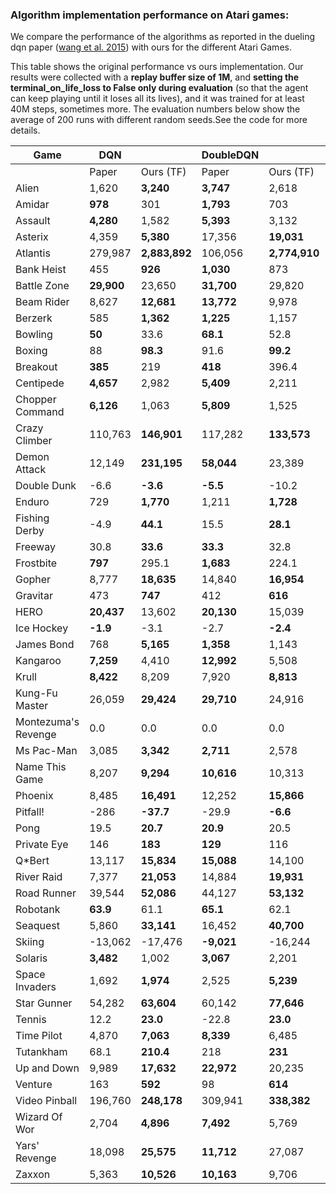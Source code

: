 ### Algorithm implementation performance on Atari games:
We compare the performance of the algorithms as reported in the dueling dqn paper ([wang et al. 2015](https://arxiv.org/pdf/1511.06581.pdf)) with ours for the different Atari Games.

This table shows the original performance vs ours implementation. Our results were collected with a **replay 
buffer size of 1M**, and **setting the terminal_on_life_loss to False only during evaluation** (so that the agent 
can keep playing until it loses all its lives), and it was trained for at least 40M steps, sometimes more.
The evaluation numbers below show the average of 200 runs with different random seeds.See the code for more
details.

| Game                | DQN         |               | DoubleDQN  |               | DuelingDQN  |               |
|---------------------|-------------|---------------|------------|---------------|-------------|---------------|
|                     | Paper       | Ours (TF)     | Paper      | Ours (TF)     | Paper       | Ours (TF)     |
| Alien               | 1,620       | **3,240**     | **3,747**  | 2,618         | **4,461**   | 2,281         |
| Amidar              | **978**     | 301           | **1,793**  | 703           | **2,354**   | 527           |
| Assault             | **4,280**   | 1,582         | **5,393**  | 3,132         | **4,621**   | 2,432         |
| Asterix             | 4,359       | **5,380**     | 17,356     | **19,031**    | **28,188**  | 5,297         |
| Atlantis            | 279,987     | **2,883,892** | 106,056    | **2,774,910** | 382,572     | **2,681,685** |
| Bank Heist          | 455         | **926**       | **1,030**  | 873           | **1,611**   | 976           |
| Battle Zone         | **29,900**  | 23,650        | **31,700** | 29,820        | **37,150**  | 34,385        |
| Beam Rider          | 8,627       | **12,681**    | **13,772** | 9,978         | **12,164**  | 8,607         |
| Berzerk             | 585         | **1,362**     | **1,225**  | 1,157         | **1,472**   | 1,182         |
| Bowling             | **50**      | 33.6          | **68.1**   | 52.8          | **65.5**    | 29.3          |
| Boxing              | 88          | **98.3**      | 91.6       | **99.2**      | **99.4**    | 99.1          |
| Breakout            | **385**     | 219           | **418**    | 396.4         | 345         | **402**       |
| Centipede           | **4,657**   | 2,982         | **5,409**  | 2,211         | **7,561**   | 2,516         |
| Chopper Command     | **6,126**   | 1,063         | **5,809**  | 1,525         | **11,215**  | 1,396         |
| Crazy Climber       | 110,763     | **146,901**   | 117,282    | **133,573**   | **143,570** | 142,660       |
| Demon Attack        | 12,149      | **231,195**   | **58,044** | 23,389        | 60,813      | |
| Double Dunk         | -6.6        | **-3.6**      | **-5.5**   | -10.2         | 0.1         | |
| Enduro              | 729         | **1,770**     | 1,211      | **1,728**     | 2,258       | |
| Fishing Derby       | -4.9        | **44.1**      | 15.5       | **28.1**      | 46.4        | |
| Freeway             | 30.8        | **33.6**      | **33.3**   | 32.8          | 0.0         | |
| Frostbite           | **797**     | 295.1         | **1,683**  | 224.1         | **4,672**   | 1,498         |
| Gopher              | 8,777       | **18,635**    | 14,840     | **16,954**    | 15,718      | |
| Gravitar            | 473         | **747**       | 412        | **616**       | 588         | **715**      |
| HERO                | **20,437**  | 13,602        | **20,130** | 15,039        | 20,818      | |
| Ice Hockey          | **-1.9**    | -3.1          | -2.7       | **-2.4**      | **0.5**     | -2.8          |
| James Bond          | 768         | **5,165**     | **1,358**  | 1,143         | **1,312**   | 1,131         |
| Kangaroo            | **7,259**   | 4,410         | **12,992** | 5,508         | **14,854**  | 4,601         |
| Krull               | **8,422**   | 8,209         | 7,920      | **8,813**     | **11,451**  | 8,407         |
| Kung-Fu Master      | 26,059      | **29,424**    | **29,710** | 24,916        | 34,294      | **34,698**    |
| Montezuma's Revenge | 0.0         | 0.0           | 0.0        | 0.0           | 0.0          | |
| Ms Pac-Man          | 3,085       | **3,342**     | **2,711**  | 2,578         | **6,283**   | 3,132         |
| Name This Game      | 8,207       | **9,294**     | **10,616** | 10,313        | 11,971       | |
| Phoenix             | 8,485       | **16,491**    | 12,252     | **15,866**    | 23,092             | |
| Pitfall!            | -286        | **-37.7**     | -29.9      | **-6.6**      | 0.0                | |
| Pong                | 19.5        | **20.7**      | **20.9**   | 20.5          | **21.0**    | 20.7           |
| Private Eye         | 146         | **183**       | **129**    | 116           | 103         | **129**       |
| Q*Bert              | 13,117      | **15,834**    | **15,088** | 14,100        | **19,220**  | 14,548        |
| River Raid          | 7,377       | **21,053**    | 14,884     | **19,931**    | **21,162**  | 19,061        |
| Road Runner         | 39,544      | **52,086**    | 44,127     | **53,132**    | **69,524**  | 52,061        |
| Robotank            | **63.9**    | 61.1          | **65.1**   | 62.1          | 65.3               | |
| Seaquest            | 5,860       | **33,141**    | 16,452     | **40,700**    | 50,254             | |
| Skiing              | -13,062     | -17,476       | **-9,021** | -16,244       | -8,857             | |
| Solaris             | **3,482**   | 1,002         | **3,067**  | 2,201         | 2,250              | |
| Space Invaders      | 1,692       | **1,974**     | 2,525      | **5,239**     | 6,427              | |
| Star Gunner         | 54,282      | **63,604**    | 60,142     | **77,646**    | 89,238             | |
| Tennis              | 12.2        | **23.0**      | -22.8      | **23.0**      | 5.1                | |
| Time Pilot          | 4,870       | **7,063**     | **8,339**  | 6,485         | 11,666             | |
| Tutankham           | 68.1        | **210.4**     | 218        | **231**       | 211                | |
| Up and Down         | 9,989       | **17,632**    | **22,972** | 20,235        | 44,939             | |
| Venture             | 163         | **592**       | 98         | **614**       | 497                | |
| Video Pinball       | 196,760     | **248,178**   | 309,941    | **338,382**   | 98,209             | |
| Wizard Of Wor       | 2,704       | **4,896**     | **7,492**  | 5,769         | 7,855              | |
| Yars' Revenge       | 18,098      | **25,575**    | **11,712** | 27,087        | 49,622             | |
| Zaxxon              | 5,363       | **10,526**    | **10,163** | 9,706         | 12,944             | |
